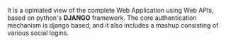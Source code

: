 It is a opiniated view of the complete Web Application using Web APIs, based on python's **DJANGO** framework. The core authentication mechanism is django based, and it  also includes a mashup consisting of various social logins.